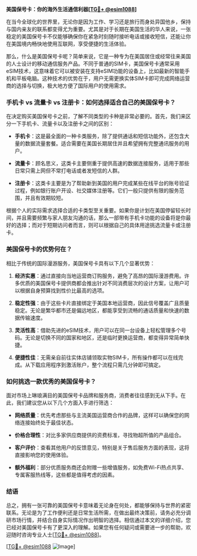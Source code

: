**美国保号卡：你的海外生活通信利器[[TG💪+ @esim1088](https://t.me/s/esim1088)]**

在当今全球化的世界里，无论你是因为工作、学习还是旅行而身处异国他乡，保持与国内亲友的联系都变得尤为重要。尤其是对于长期在美国生活的华人来说，一张稳定的美国保号卡不仅能够确保你在紧急时刻随时接听电话或接收短信，还能让你在美国境内畅快地使用互联网，享受便捷的生活体验。

那么，什么是美国保号卡呢？简单来说，它是一种专为在美国居住或经常往来美国的人士设计的移动通信服务产品。不同于普通的SIM卡，美国保号卡通常采用eSIM技术，这意味着它可以被安装在支持eSIM功能的设备上，比如最新的智能手机和平板电脑。这种技术的优势在于，用户无需更换实体SIM卡即可完成网络运营商的选择与切换，极大地方便了国际用户的使用需求。

### 手机卡 vs 流量卡 vs 注册卡：如何选择适合自己的美国保号卡？

在决定购买美国保号卡之前，了解不同类型的卡种是非常必要的。首先，我们来区分一下手机卡、流量卡以及注册卡之间的区别：

- **手机卡**：这是最全面的一种卡类服务，除了提供通话和短信功能外，还包含大量的数据流量套餐。适合需要在美国长期居住并且希望拥有完整通讯服务的用户。
  
- **流量卡**：顾名思义，这类卡主要侧重于提供高速的数据连接服务，适用于那些日常只需上网但不常打电话或者发短信的人群。
  
- **注册卡**：这类卡主要是为了帮助新到美国的用户完成某些在线平台的账号验证过程，例如银行账户开设、社交媒体注册等。它们一般只提供有限的服务范围，并且有效期较短。

根据个人的实际需求选择合适的卡类型至关重要。如果你是计划在美国停留较长时间，并且需要频繁与家人朋友沟通的话，那么一部带有手机卡功能的设备将是你最好的选择；而对于短期访问者而言，则可以根据自己的具体用途挑选流量卡或注册卡。

### 美国保号卡的优势何在？

相比于传统的国际漫游服务，美国保号卡具有以下几个显著优势：

1. **经济实惠**：通过直接向当地运营商订购服务，避免了高昂的国际漫游费用。许多优质的美国保号卡提供商都会推出针对不同消费层次的设计方案，让用户可以根据自身预算找到性价比最高的选项。
   
2. **稳定性强**：由于这些卡片直接绑定于美国本地运营商，因此信号覆盖广且质量稳定。无论是繁华都市还是偏远地区，都能享受到流畅的通话质量和快速的数据传输速度。

3. **灵活性高**：借助先进的eSIM技术，用户可以在同一台设备上轻松管理多个号码。无论是切换不同的国家和地区，还是临时更换运营商，都变得异常简单快捷。

4. **便捷性佳**：无需亲自前往实体店铺领取实物SIM卡，所有操作都可以在线完成。从下载应用程序到激活账户，整个流程只需几分钟即可搞定。

### 如何挑选一款优秀的美国保号卡？

面对市场上琳琅满目的美国保号卡品牌和服务商，消费者往往感到无从下手。在此，我们建议您从以下几个方面入手进行筛选：

- **网络质量**：优先考虑那些与主流美国运营商合作的品牌，这样可以确保您的网络连接始终处于最佳状态。
  
- **价格合理性**：对比多家供应商提供的资费标准，寻找物超所值的产品组合。
  
- **客户评价**：查看其他用户的反馈意见，特别是关于售后服务方面的表现，这将直接影响您的使用体验。
  
- **额外福利**：部分优质服务商还会附赠一些增值服务，如免费Wi-Fi热点共享、专属客服热线等，这些都是值得考虑的因素。

### 结语

总之，拥有一张可靠的美国保号卡意味着无论身在何处，都能够保持与世界的紧密联系。无论是为了工作便利还是日常生活所需，在做出最终决策前，请务必充分调研市场行情，并结合自身实际情况作出明智的选择。相信通过本文的详细介绍，您已经对美国保号卡有了更深入的理解。如果您有任何疑问或需要进一步的帮助，欢迎随时咨询专业人士[[TG💪+ @esim1088](https://t.me/s/esim1088)]。

[[TG💪+ @esim1088](https://t.me/s/esim1088) ![Image](https://i.postimg.cc/4NQfJmqS/Snipaste-2025-05-13-00-14-12.png)]